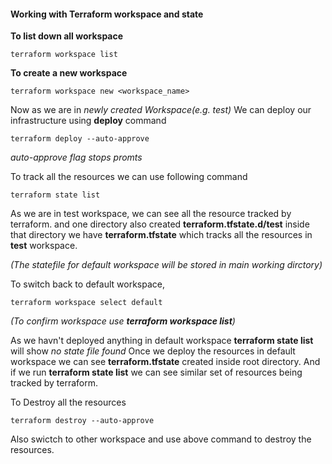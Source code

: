 #### Working with Terraform workspace and state
**To list down all workspace**

    terraform workspace list
    
**To create a new workspace**

    terraform workspace new <workspace_name>

Now as we are in *newly created Workspace(e.g. test)* We can deploy our infrastructure using **deploy** command
    
    terraform deploy --auto-approve
    
*auto-approve flag stops promts*

To track all the resources we can use following command

    terraform state list
As we are in test workspace, we can see all the resource tracked by terraform. and one directory also created **terraform.tfstate.d/test** inside that directory we have **terraform.tfstate** which tracks all the resources in **test** workspace.

*(The statefile for default workspace will be stored in main working dirctory)*

To switch back to default workspace,

    terraform workspace select default
*(To confirm workspace use **terraform workspace list**)*

As we havn't deployed anything in default workspace **terraform state list** will show *no state file found* Once we deploy the resources in default workspace we can see  **terraform.tfstate** created inside root directory. And if we run **terraform state list** we can see similar set of resources being tracked by terraform.

To Destroy all the resources
    
    terraform destroy --auto-approve

Also swictch to other workspace and use above command to destroy the resources.